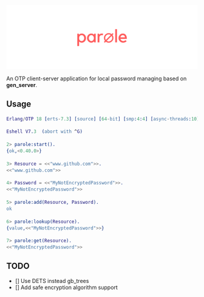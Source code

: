 ![](https://raw.githubusercontent.com/lk-geimfari/parole/master/logo.png)


An OTP client-server application for local password managing based on **gen_server**.

Usage
-----

```erlang
Erlang/OTP 18 [erts-7.3] [source] [64-bit] [smp:4:4] [async-threads:10] [kernel-poll:false]

Eshell V7.3  (abort with ^G)

2> parole:start().
{ok,<0.40.0>}

3> Resource = <<"www.github.com">>.
<<"www.github.com">>

4> Password = <<"MyNotEncryptedPassword">>.
<<"MyNotEncryptedPassword">>

5> parole:add(Resource, Password).
ok

6> parole:lookup(Resource).
{value,<<"MyNotEncryptedPassword">>}

7> parole:get(Resource).
<<"MyNotEncryptedPassword">>
```


TODO
----

- [] Use DETS instead gb_trees
- [] Add safe encryption algorithm support